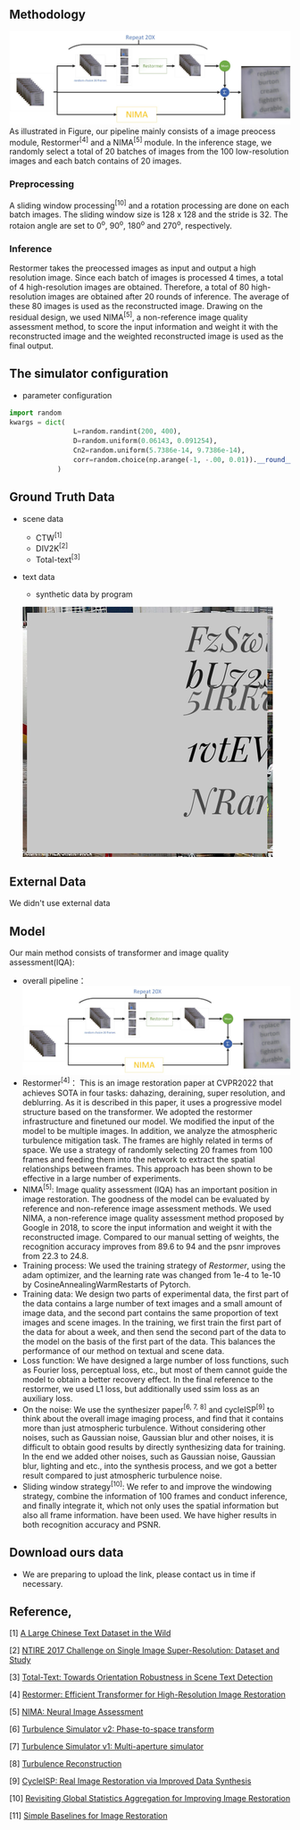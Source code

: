 ## Methodology
![img](model_desc.jpg)
As illustrated in Figure, our pipeline mainly consists of a image preocess module, Restormer<sup>[4]</sup> and a NIMA<sup>[5]</sup> module. In the inference stage, we randomly select a total of 20 batches of images from the 100 low-resolution images and each batch contains of 20 images. 

### Preprocessing
A sliding window processing<sup>[10]</sup> and a rotation processing are done on each batch images. The sliding window size is 128 x 128 and the stride is 32. The rotaion angle are set to 0<sup>o</sup>, 90<sup>o</sup>, 180<sup>o</sup> and 270<sup>o</sup>, respectively.

### Inference
Restormer takes the preocessed images as input and output a high resolution image. Since each batch of images is processed 4 times, a total of 4 high-resolution images are obtained. Therefore, a total of 80 high-resolution images are obtained after 20 rounds of inference. The average of these 80 images is used as the reconstructed image. Drawing on the residual design, we used NIMA<sup>[5]</sup>, a non-reference image quality assessment method, to score the input information and weight it with the reconstructed image and the weighted reconstructed image is used as the final output.


## The simulator configuration
- parameter configuration
```python
import random
kwargs = dict(
                L=random.randint(200, 400),
                D=random.uniform(0.06143, 0.091254),
                Cn2=random.uniform(5.7386e-14, 9.7386e-14),
                corr=random.choice(np.arange(-1, -.00, 0.01)).__round__(3),
            )   
```

## Ground Truth Data
- scene data
    + CTW<sup>[1]</sup>
    + DIV2K<sup>[2]</sup>
    + Total-text<sup>[3]</sup>

- text data
    + synthetic data by program

    ![](example/1.jpg)


## External Data
We didn't use external data 

## Model
Our main method consists of transformer and image quality assessment(IQA):
+ overall pipeline：
![](model_desc.jpg)
+ Restormer<sup>[4]</sup>： This is an image restoration paper at CVPR2022 that achieves SOTA in four tasks:  dahazing, deraining, super resolution, and deblurring. As it is described in this paper, it uses a progressive model structure based on the transformer.  We adopted the restormer infrastructure and finetuned our model. We modified the input of the model to be multiple images. In addition, we analyze the atmospheric turbulence mitigation task. The frames are highly related in terms of space.
We use a strategy of randomly selecting 20 frames from 100 frames and feeding them into the network to extract the spatial relationships between frames. This approach has been shown to be effective in a large number of experiments.
+ NIMA<sup>[5]</sup>:  Image quality assessment (IQA) has an important position in image restoration. The goodness of the model can be evaluated by reference and non-reference image assessment methods. We used NIMA, a non-reference image quality assessment method proposed by Google in 2018, to score the input information and weight it with the reconstructed image. Compared to our manual setting of weights, the recognition accuracy improves from 89.6 to 94 and the psnr improves from 22.3 to 24.8.
+ Training process: We used the training strategy of *Restormer*, using the adam optimizer, and the learning rate was changed from 1e-4 to 1e-10 by CosineAnnealingWarmRestarts of Pytorch.
+ Training data: We design two parts of experimental data, the first part of the data contains a large number of text images and a small amount of image data, and the second part contains the same proportion of text images and scene images. In the training, we first train the first part of the data for about a week, and then send the second part of the data to the model on the basis of the first part of the data. This balances the performance of our method on textual and scene data.
+ Loss function: We have designed a large number of loss functions, such as Fourier loss, perceptual loss, etc., but most of them cannot guide the model to obtain a better recovery effect. In the final reference to the restormer, we used L1 loss, but additionally used ssim loss as an auxiliary loss.
+ On the noise: We use the synthesizer paper<sup>[6, 7, 8]</sup> and cycleISP<sup>[9]</sup> to think about the overall image imaging process, and find that it contains more than just atmospheric turbulence. Without considering other noises, such as Gaussian noise, Gaussian blur and other noises, it is difficult to obtain good results by directly synthesizing data for training. In the end we added other noises, such as Gaussian noise, Gaussian blur, lighting and etc., into the synthesis process, and we got a better result compared to just atmospheric turbulence noise.
+ Sliding window strategy<sup>[10]</sup>: We refer to and improve the windowing strategy, combine the information of 100 frames and conduct inference, and finally integrate it, which not only uses the spatial information but also all frame information. have been used. We have higher results in both recognition accuracy and PSNR.

## Download ours data
- We are preparing to upload the link, please contact us in time if necessary.

## Reference,
[1] [A Large Chinese Text Dataset in the Wild](https://ctwdataset.github.io/)

[2] [NTIRE 2017 Challenge on Single Image Super-Resolution: Dataset and Study](https://data.vision.ee.ethz.ch/cvl/DIV2K/)

[3] [Total-Text: Towards Orientation Robustness in Scene Text Detection](https://github.com/cs-chan/Total-Text-Dataset)

[4] [Restormer: Efficient Transformer for High-Resolution Image Restoration](https://arxiv.org/abs/2111.09881)

[5] [NIMA: Neural Image Assessment](https://arxiv.org/abs/1709.05424)

[6] [Turbulence Simulator v2: Phase-to-space transform](https://engineering.purdue.edu/ChanGroup/project_turbulence.html)

[7] [Turbulence Simulator v1: Multi-aperture simulator](https://engineering.purdue.edu/ChanGroup/project_turbulence.html)

[8] [Turbulence Reconstruction](https://engineering.purdue.edu/ChanGroup/project_turbulence.html)

[9] [CycleISP: Real Image Restoration via Improved Data Synthesis](https://arxiv.org/abs/2003.07761)

[10] [Revisiting Global Statistics Aggregation for Improving Image Restoration](https://arxiv.org/pdf/2112.04491.pdf)

[11] [Simple Baselines for Image Restoration](https://arxiv.org/abs/2204.04676)
